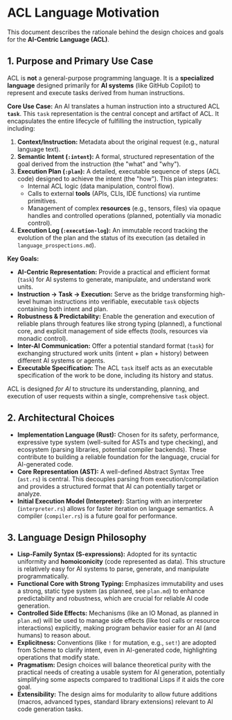 # ACL Language Motivation

This document describes the rationale behind the design choices and goals for the **AI-Centric Language (ACL)**.

## 1. Purpose and Primary Use Case

ACL is **not** a general-purpose programming language. It is a **specialized language** designed primarily for **AI systems** (like GitHub Copilot) to represent and execute tasks derived from human instructions.

**Core Use Case:** An AI translates a human instruction into a structured ACL **`task`**. This `task` representation is the central concept and artifact of ACL. It encapsulates the entire lifecycle of fulfilling the instruction, typically including:

1.  **Context/Instruction:** Metadata about the original request (e.g., natural language text).
2.  **Semantic Intent (`:intent`):** A formal, structured representation of the goal derived from the instruction (the "what" and "why").
3.  **Execution Plan (`:plan`):** A detailed, executable sequence of steps (ACL code) designed to achieve the intent (the "how"). This plan integrates:
    *   Internal ACL logic (data manipulation, control flow).
    *   Calls to external **tools** (APIs, CLIs, IDE functions) via runtime primitives.
    *   Management of complex **resources** (e.g., tensors, files) via opaque handles and controlled operations (planned, potentially via monadic control).
4.  **Execution Log (`:execution-log`):** An immutable record tracking the evolution of the plan and the status of its execution (as detailed in `language_prospections.md`).

**Key Goals:**

*   **AI-Centric Representation:** Provide a practical and efficient format (`task`) for AI systems to generate, manipulate, and understand work units.
*   **Instruction -> Task -> Execution:** Serve as the bridge transforming high-level human instructions into verifiable, executable `task` objects containing both intent and plan.
*   **Robustness & Predictability:** Enable the generation and execution of reliable plans through features like strong typing (planned), a functional core, and explicit management of side effects (tools, resources via monadic control).
*   **Inter-AI Communication:** Offer a potential standard format (`task`) for exchanging structured work units (intent + plan + history) between different AI systems or agents.
*   **Executable Specification:** The ACL `task` itself acts as an executable specification of the work to be done, including its history and status.

ACL is designed *for AI* to structure its understanding, planning, and execution of user requests within a single, comprehensive `task` object.

## 2. Architectural Choices

*   **Implementation Language (Rust):** Chosen for its safety, performance, expressive type system (well-suited for ASTs and type checking), and ecosystem (parsing libraries, potential compiler backends). These contribute to building a reliable foundation for the language, crucial for AI-generated code.
*   **Core Representation (AST):** A well-defined Abstract Syntax Tree (`ast.rs`) is central. This decouples parsing from execution/compilation and provides a structured format that AI can potentially target or analyze.
*   **Initial Execution Model (Interpreter):** Starting with an interpreter (`interpreter.rs`) allows for faster iteration on language semantics. A compiler (`compiler.rs`) is a future goal for performance.

## 3. Language Design Philosophy

*   **Lisp-Family Syntax (S-expressions):** Adopted for its syntactic uniformity and **homoiconicity** (code represented as data). This structure is relatively easy for AI systems to parse, generate, and manipulate programmatically.
*   **Functional Core with Strong Typing:** Emphasizes immutability and uses a strong, static type system (as planned, see `plan.md`) to enhance predictability and robustness, which are crucial for reliable AI code generation.
*   **Controlled Side Effects:** Mechanisms (like an IO Monad, as planned in `plan.md`) will be used to manage side effects (like tool calls or resource interactions) explicitly, making program behavior easier for an AI (and humans) to reason about.
*   **Explicitness:** Conventions (like `!` for mutation, e.g., `set!`) are adopted from Scheme to clarify intent, even in AI-generated code, highlighting operations that modify state.
*   **Pragmatism:** Design choices will balance theoretical purity with the practical needs of creating a usable system for AI generation, potentially simplifying some aspects compared to traditional Lisps if it aids the core goal.
*   **Extensibility:** The design aims for modularity to allow future additions (macros, advanced types, standard library extensions) relevant to AI code generation tasks.

